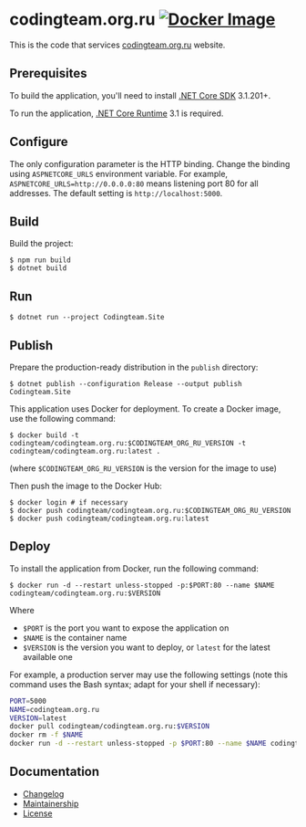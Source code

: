 codingteam.org.ru [![Docker Image][badge.docker]][docker-hub]
=================

This is the code that services [codingteam.org.ru][] website.

Prerequisites
-------------

To build the application, you'll need to install [.NET Core SDK][dotnet] 3.1.201+.

To run the application, [.NET Core Runtime][dotnet] 3.1 is required.

Configure
---------

The only configuration parameter is the HTTP binding. Change the binding using
`ASPNETCORE_URLS` environment variable. For example,
`ASPNETCORE_URLS=http://0.0.0.0:80` means listening port 80 for all addresses.
The default setting is `http://localhost:5000`.

Build
-----

Build the project:

```console
$ npm run build
$ dotnet build
```

Run
---

```console
$ dotnet run --project Codingteam.Site
```

Publish
-------

Prepare the production-ready distribution in the `publish` directory:

```console
$ dotnet publish --configuration Release --output publish Codingteam.Site
```

This application uses Docker for deployment. To create a Docker image, use the
following command:

```console
$ docker build -t codingteam/codingteam.org.ru:$CODINGTEAM_ORG_RU_VERSION -t codingteam/codingteam.org.ru:latest .
```

(where `$CODINGTEAM_ORG_RU_VERSION` is the version for the image to use)

Then push the image to the Docker Hub:

```console
$ docker login # if necessary
$ docker push codingteam/codingteam.org.ru:$CODINGTEAM_ORG_RU_VERSION
$ docker push codingteam/codingteam.org.ru:latest
```

Deploy
------

To install the application from Docker, run the following command:

```console
$ docker run -d --restart unless-stopped -p:$PORT:80 --name $NAME codingteam/codingteam.org.ru:$VERSION
```

Where
- `$PORT` is the port you want to expose the application on
- `$NAME` is the container name
- `$VERSION` is the version you want to deploy, or `latest` for the latest
  available one

For example, a production server may use the following settings (note this
command uses the Bash syntax; adapt for your shell if necessary):

```bash
PORT=5000
NAME=codingteam.org.ru
VERSION=latest
docker pull codingteam/codingteam.org.ru:$VERSION
docker rm -f $NAME
docker run -d --restart unless-stopped -p $PORT:80 --name $NAME codingteam/codingteam.org.ru:$VERSION
```

Documentation
-------------

- [Changelog][changelog]
- [Maintainership][docs.maintainership]
- [License][license]

[badge.docker]: https://img.shields.io/docker/v/codingteam/codingteam.org.ru?sort=semver

[changelog]: CHANGELOG.md
[codingteam.org.ru]: https://codingteam.org.ru/
[docker-hub]: https://hub.docker.com/r/codingteam/codingteam.org.ru
[docs.maintainership]: MAINTAINERSHIP.md
[dotnet]: https://dot.net/
[license]: LICENSE.md
